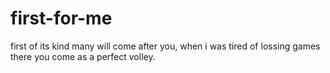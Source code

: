# first-for-me
first of its kind
many will come after you,
when i was tired of lossing games
there you come as a perfect volley.
